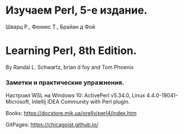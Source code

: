 # Изучаем Perl, 5-е издание.
Шварц Р., Феникс Т., Брайан д Фой

# Learning Perl, 8th Edition.
By Randal L. Schwartz, brian d foy and Tom Phoenix


### Заметки и практические упражнения.

Настроил WSL на Windows 10: 
ActivePerl v5.34.0, Linux 4.4.0-19041-Microsoft, Intellij IDEA Community with Perl plugin.

Books:  https://docstore.mik.ua/orelly/perl4/index.htm

GitPages: https://chicagoist.github.io/


